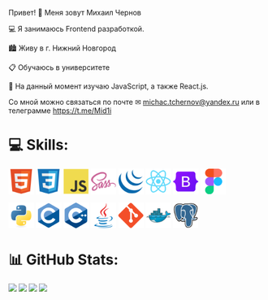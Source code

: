 Привет! 👋 Меня зовут Михаил Чернов

💻 Я занимаюсь Frontend разработкой.

🏙 Живу в г. Нижний Новгород

📋 Обучаюсь в университете

🧠 На данный момент изучаю JavaScript, а также React.js.

Со мной можно связаться по почте ✉ michac.tchernov@yandex.ru или в телеграмме https://t.me/Mid1i




# 💻 Skills:
<p display="flex">
  <img src="https://github.com/devicons/devicon/blob/master/icons/html5/html5-original.svg" width="50" height="50" />
  <img src="https://github.com/devicons/devicon/blob/master/icons/css3/css3-original.svg" width="50" height="50" />
  <img src="https://github.com/devicons/devicon/blob/master/icons/javascript/javascript-original.svg" width="50" height="50" />
  <img src="https://github.com/devicons/devicon/blob/master/icons/sass/sass-original.svg" width="50" height="50" />
  <img src="https://github.com/devicons/devicon/blob/master/icons/jquery/jquery-original.svg" width="50" height="50" />
  <img src="https://github.com/devicons/devicon/blob/master/icons/react/react-original.svg" width="50" height="50" />
  <img src="https://github.com/devicons/devicon/blob/master/icons/bootstrap/bootstrap-original.svg" width="50" height="50" />
  <img src="https://github.com/devicons/devicon/blob/master/icons/figma/figma-original.svg" width="50" height="50" />
</p>
<p display="flex">
  <img src="https://github.com/devicons/devicon/blob/master/icons/python/python-original.svg" width="50" height="50" />
  <img src="https://github.com/devicons/devicon/blob/master/icons/c/c-original.svg" width="50" height="50" />
  <img src="https://github.com/devicons/devicon/blob/master/icons/cplusplus/cplusplus-original.svg" width="50" height="50" />
  <img src="https://github.com/devicons/devicon/blob/master/icons/java/java-original.svg" width="50" height="50" />
  <img src="https://github.com/devicons/devicon/blob/master/icons/git/git-original.svg" width="50" height="50" />
  <img src="https://github.com/devicons/devicon/blob/master/icons/docker/docker-original.svg" width="50" height="50" />
  <img src="https://github.com/devicons/devicon/blob/master/icons/postgresql/postgresql-original.svg" width="50" height="50" />
</p>




# 📊 GitHub Stats:
<img src="https://github-readme-stats.vercel.app/api?username=Mid1i&theme=react&hide_border=true&include_all_commits=true&count_private=false" />
<img src="https://github-readme-streak-stats.herokuapp.com/?user=Mid1i&theme=react&hide_border=true" />
<img src="https://github-readme-stats.vercel.app/api/top-langs/?username=Mid1i&theme=react&hide_border=true&include_all_commits=true&count_private=false&layout=compact" />

<a href="https://github.com/Mid1i" align="center">
<img src="https://github-readme-stats.vercel.app/api/top-langs/?username=Mid1i&langs_count=5&title_color=0891b2&text_color=ffffff&icon_color=0891b2&bg_color=1c1917&hide_border=true&locale=en&custom_title=Top%5%Languages&exclude_repo=['Corners-game']" />
</a>
